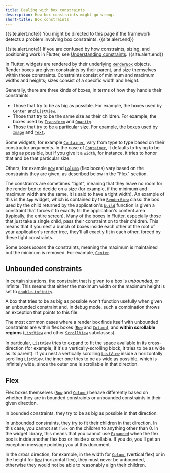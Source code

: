 ```yaml
---
title: Dealing with box constraints
description: How box constraints might go wrong.
short-title: Box constraints
---
```


{{site.alert.note}}
  You might be directed to this page if the
  framework detects a problem involving box constraints.
{{site.alert.end}}

{{site.alert.note}}
  If you are confused by how constraints, sizing,
  and positioning work in Flutter, see
  [Understanding constraints][].
{{site.alert.end}}

In Flutter, widgets are rendered by their underlying
[`RenderBox`][] objects. Render boxes are given
constraints by their parent, and size themselves within those
constraints. Constraints consist of minimum and maximum widths
and heights; sizes consist of a specific width and height.

Generally, there are three kinds of boxes,
in terms of how they handle their constraints:

* Those that try to be as big as possible.
  For example, the boxes used by [`Center`][] and
  [`ListView`][].
* Those that try to be the same size as their children.
  For example, the boxes used by [`Transform`][] and
  [`Opacity`][].
* Those that try to be a particular size.
  For example, the boxes used by [`Image`][] and
  [`Text`][].

Some widgets, for example [`Container`][],
vary from type to type based on their constructor arguments.
In the case of [`Container`][], it defaults
to trying to be as big as possible, but if you give it a `width`,
for instance, it tries to honor that and be that particular size.

Others, for example [`Row`][] and [`Column`][] (flex boxes)
vary based on the constraints they are given,
as described below in the "Flex" section.

The constraints are sometimes "tight",
meaning that they leave no room for the render box to decide on
a size (for example, if the minimum and maximum width are the same,
it is said to have a tight width). An example of this is the
`App` widget, which is contained by the [`RenderView`][]
class: the box used by the child returned by the
application's [`build`][] function is given a constraint
that forces it to exactly fill the application's content area
(typically, the entire screen).
Many of the boxes in Flutter, especially those that just take a
single child, pass their constraint on to their children.
This means that if you nest a bunch of boxes inside each other
at the root of your application's render tree,
they'll all exactly fit in each other, forced by these tight constraints.

Some boxes _loosen_ the constraints,
meaning the maximum is maintained but the
minimum is removed. For example, [`Center`][].

## Unbounded constraints

In certain situations, the constraint that is given to a box is
_unbounded_, or infinite. This means that either the maximum width or
the maximum height is set to [`double.infinity`][].

A box that tries to be as big as possible won't function usefully when
given an unbounded constraint and, in debug mode, such a combination
throws an exception that points to this file.

The most common cases where a render box finds itself with unbounded
constraints are within flex boxes
([`Row`][] and [`Column`][]),
and **within scrollable regions**
([`ListView`][] and other [`ScrollView`][] subclasses).

In particular, [`ListView`][]
tries to expand to fit the space available
in its cross-direction (for example,
if it's a vertically-scrolling block,
it tries to be as wide as its parent).
If you nest a vertically scrolling [`ListView`][]
inside a horizontally scrolling `ListView`,
the inner one tries to be as wide as possible,
which is infinitely wide,
since the outer one is scrollable in that direction.

## Flex

Flex boxes themselves ([`Row`][] and [`Column`][])
behave differently based on whether they are in
bounded constraints or unbounded constraints in
their given direction.

In bounded constraints,
they try to be as big as possible in that direction.

In unbounded constraints,
they try to fit their children in that direction.
In this case, you cannot set `flex` on the children to
anything other than 0.
In the widget library, this means that you cannot use
[`Expanded`][] when the flex box is inside
another flex box or inside a scrollable. If you do,
you'll get an exception message pointing you at this document.

In the _cross_ direction, for example, in the width for
[`Column`][] (vertical flex) or in the height for
[`Row`][] (horizontal flex), they must never be unbounded,
otherwise they would not be able to reasonably align their children.


[`build`]: {{site.api}}/flutter/widgets/State/build.html
[`Center`]: {{site.api}}/flutter/widgets/Center-class.html
[`Column`]: {{site.api}}/flutter/widgets/Column-class.html
[`Container`]: {{site.api}}/flutter/widgets/Container-class.html
[`Expanded`]: {{site.api}}/flutter/widgets/Expanded-class.html
[`Image`]: {{site.api}}/flutter/dart-ui/Image-class.html
[`ListView`]: {{site.api}}/flutter/widgets/ListView-class.html
[`Opacity`]: {{site.api}}/flutter/widgets/Opacity-class.html
[`RenderBox`]: {{site.api}}/flutter/rendering/RenderBox-class.html
[`RenderView`]: {{site.api}}/flutter/rendering/RenderView-class.html
[`Row`]: {{site.api}}/flutter/widgets/Row-class.html
[`ScrollView`]: {{site.api}}/flutter/widgets/ScrollView-class.html
[`Text`]: {{site.api}}/flutter/widgets/Text-class.html
[`Transform`]: {{site.api}}/flutter/widgets/Transform-class.html
[Understanding constraints]: {{site.url}}/widgets/layout/constraints
[`double.infinity`]: {{site.api}}/flutter/dart-core/double/infinity-constant.html
